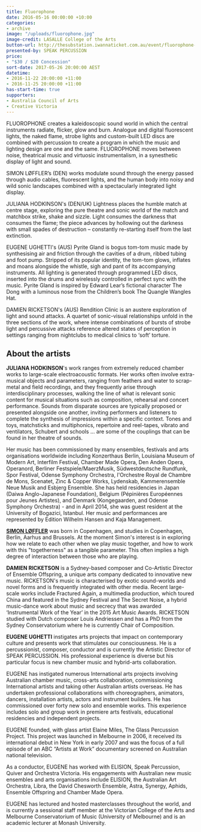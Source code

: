 ```yaml
---
title: Fluorophone
date: 2016-05-16 00:00:00 +10:00
categories:
- archive
image: "/uploads/fluorophone.jpg"
image-credit: LASALLE College of the Arts
button-url: http://thesubstation.iwannaticket.com.au/event/fluorophone-MTEwNjM
presented-by: SPEAK PERCUSSION
price:
- "$30 / $20 Concession"
sort-date: 2017-05-26 20:00:00 AEST
datetime:
- 2016-11-22 20:00:00 +11:00
- 2016-11-25 20:00:00 +11:00
has-start-time: true
supporters:
- Australia Council of Arts
- Creative Victoria
---
```


FLUOROPHONE creates a kaleidoscopic sound world in which the central instruments radiate, flicker, glow and burn. Analogue and digital fluorescent lights, the naked flame, strobe lights and custom-built LED discs are combined with percussion to create a program in which the music and lighting design are one and the same. FLUOROPHONE moves between noise, theatrical music and virtuosic instrumentalism, in a synesthetic display of light and sound.

SIMON LØFFLER’s (DEN) works modulate sound through the energy passed through audio cables, fluorescent lights, and the human body into noisy and wild sonic landscapes combined with a spectacularly integrated light display.

JULIANA HODKINSON's (DEN/UK) Lightness places the humble match at centre stage, exploring the pure theatre and sonic world of the match and matchbox strike, shake and sizzle. Light consumes the darkness that consumes the flame; the piece advances by hollowing out the darkness with small spades of destruction – constantly re-starting itself from the last extinction.

EUGENE UGHETTI's (AUS) Pyrite Gland is bogus tom-tom music made by synthesising air and friction through the cavities of a drum, ribbed tubing and foot pump. Stripped of its popular identity, the tom-tom glows, inflates and moans alongside the whistle, sigh and pant of its accompanying instruments. All lighting is generated through programmed LED discs, inserted into the drums and wirelessly controlled in perfect sync with the music. Pyrite Gland is inspired by Edward Lear’s fictional character The Dong with a luminous nose from the Children’s book The Quangle Wangles Hat.

DAMIEN RICKETSON's (AUS) Rendition Clinic is an austere exploration of light and sound attacks. A quartet of sonic-visual relationships unfold in the three sections of the work, where intense combinations of bursts of strobe light and percussive attacks reference altered states of perception in settings ranging from nightclubs to medical clinics to ‘soft’ torture.

## About the artists

**JULIANA HODKINSON**'s work ranges from extremely reduced chamber works to large-scale electroacoustic formats. Her works often involve extra-musical objects and parameters, ranging from feathers and water to scrap-metal and field recordings, and they frequently arise through interdisciplinary processes, walking the line of what is relevant sonic content for musical situations such as composition, rehearsal and concert performance. Sounds from disparate sources are typically proposed or presented alongside one another, inviting performers and listeners to complete the synthesis of impressions within a specific context. Tones and toys, matchsticks and multiphonics, repertoire and reel-tapes, vibrato and ventilators, Schubert and schools … are some of the couplings that can be found in her theatre of sounds.

Her music has been commissioned by many ensembles, festivals and arts organisations worldwide including Konzerthaus Berlin, Louisiana Museum of Modern Art, Interfilm Festival, Chamber Made Opera, Den Anden Opera, Operanord, Berliner Festspiele/MaerzMusik, Südwestdeutsche Rundfunk, Spor Festival, Odense Symphony Orchestra, l'Orchestre Royal de Chambre de Mons, Scenatet, Zinc & Copper Works, Lydenskab, Kammerensemble Neue Musik and Esbjerg Ensemble. She has held residencies in Japan (Daiwa Anglo-Japanese Foundation), Belgium (Pépinières Européennes pour Jeunes Artistes), and Denmark (Kongegaarden, and Odense Symphony Orchestra) - and in April 2014, she was guest resident at the University of Bogazici, Istanbul. Her music and performances are represented by Edition Wilhelm Hansen and Kaja Management.

[**SIMON LØFFLER**](http://www.simonloeffler.dk) was born in Copenhagen, and studies in Copenhagen, Berlin, Aarhus and Brussels. At the moment Simon's interest is in exploring how we relate to each other when we play music together, and how to work with this "togetherness" as a tangible parameter. This often implies a high degree of interaction between those who are playing.

**DAMIEN RICKETSON** is a Sydney-based composer and Co-Artistic Director of Ensemble Offspring, a unique arts company dedicated to innovative new music. RICKETSON's music is characterised by exotic sound-worlds and novel forms and is frequently integrated with other media. Recent large-scale works include Fractured Again, a multimedia production, which toured China and featured in the Sydney Festival and The Secret Noise, a hybrid music-dance work about music and secrecy that was awarded ‘Instrumental Work of the Year’ in the 2015 Art Music Awards. RICKETSON studied with Dutch composer Louis Andriessen and has a PhD from the Sydney Conservatorium where he is currently Chair of Composition.

**EUGENE UGHETTI** instigates arts projects that impact on contemporary culture and presents work that stimulates our consciousness. He is a percussionist, composer, conductor and is currently the Artistic Director of SPEAK PERCUSSION. His professional experience is diverse but his particular focus is new chamber music and hybrid-arts collaboration.

EUGENE has instigated numerous International arts projects involving Australian chamber music, cross-arts collaboration, commissioning International artists and taking other Australian artists overseas. He has undertaken professional collaborations with choreographers, animators, dancers, installation artists, actors and instrument builders. He has commissioned over forty new solo and ensemble works. This experience includes solo and group work in premiere arts festivals, educational residencies and independent projects.

EUGENE founded, with glass artist Elaine Miles, The Glass Percussion Project. This project was launched in Melbourne in 2006, it received its international debut in New York in early 2007 and was the focus of a full episode of an ABC “Artists at Work” documentary screened on Australian national television.

As a conductor, EUGENE has worked with ELISION, Speak Percussion, Quiver and Orchestra Victoria. His engagements with Australian new music ensembles and arts organisations include ELISION, the Australian Art Orchestra, Libra, the David Chesworth Ensemble, Astra, Synergy, Aphids, Ensemble Offspring and Chamber Made Opera.

EUGENE has lectured and hosted masterclasses throughout the world, and is currently a sessional staff member at the Victorian College of the Arts and Melbourne Conservatorium of Music (University of Melbourne) and is an academic lecturer at Monash University.
